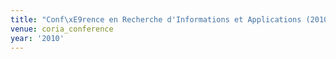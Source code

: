 ```yaml
---
title: "Conf\xE9rence en Recherche d'Informations et Applications (2010)"
venue: coria_conference
year: '2010'
---
```

